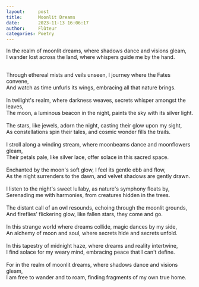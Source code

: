 ```yaml
---
layout:     post
title:      Moonlit Dreams
date:       2023-11-13 16:06:17 
author:     Flûteur
categories: Poetry
---
```

In the realm of moonlit dreams, where shadows dance and visions gleam,
<br>
I wander lost across the land, where whispers guide me by the hand.
<br>

<br>
Through ethereal mists and veils unseen, I journey where the Fates convene,
<br>
And watch as time unfurls its wings, embracing all that nature brings.
<br>

<br>
In twilight's realm, where darkness weaves, secrets whisper amongst the leaves,
<br>
The moon, a luminous beacon in the night, paints the sky with its silver light.
<br>

<br>
The stars, like jewels, adorn the night, casting their glow upon my sight,
<br>
As constellations spin their tales, and cosmic wonder fills the trails.
<br>

<br>
I stroll along a winding stream, where moonbeams dance and moonflowers gleam,
<br>
Their petals pale, like silver lace, offer solace in this sacred space.
<br>

<br>
Enchanted by the moon's soft glow, I feel its gentle ebb and flow,
<br>
As the night surrenders to the dawn, and velvet shadows are gently drawn.
<br>

<br>
I listen to the night's sweet lullaby, as nature's symphony floats by,
<br>
Serenading me with harmonies, from creatures hidden in the trees.
<br>

<br>
The distant call of an owl resounds, echoing through the moonlit grounds,
<br>
And fireflies' flickering glow, like fallen stars, they come and go.
<br>

<br>
In this strange world where dreams collide, magic dances by my side,
<br>
An alchemy of moon and soul, where secrets hide and secrets unfold.
<br>

<br>
In this tapestry of midnight haze, where dreams and reality intertwine,
<br>
I find solace for my weary mind, embracing peace that I can't define.
<br>

<br>
For in the realm of moonlit dreams, where shadows dance and visions gleam,
<br>
I am free to wander and to roam, finding fragments of my own true home.